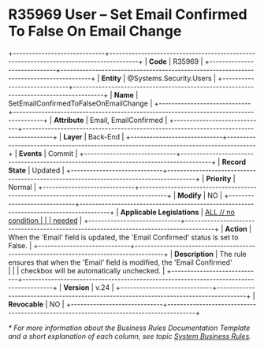 ﻿---
erp.type: business-rule
erp.entity: Systems.Security.Users
---

# R35969 User – Set Email Confirmed To False On Email Change
+-----------------------------+---------------------------------------------------------------------------------------+
| **Code**                    | R35969                                                                                |
+-----------------------------+---------------------------------------------------------------------------------------+
| **Entity**                  | @Systems.Security.Users                                                               |
+-----------------------------+---------------------------------------------------------------------------------------+
| **Name**                    | SetEmailConfirmedToFalseOnEmailChange                                                 |
+-----------------------------+---------------------------------------------------------------------------------------+
| **Attribute**               | Email, EmailConfirmed                                                                 |
+-----------------------------+---------------------------------------------------------------------------------------+
| **Layer**                   | Back-End                                                                              |
+-----------------------------+---------------------------------------------------------------------------------------+
| **Events**                  | Commit                                                                                |
+-----------------------------+---------------------------------------------------------------------------------------+
| **Record State**            | Updated                                                                               |
+-----------------------------+---------------------------------------------------------------------------------------+
| **Priority**                | Normal                                                                                |
+-----------------------------+---------------------------------------------------------------------------------------+
| **Modify**                  | NO                                                                                    |
+-----------------------------+---------------------------------------------------------------------------------------+
| **Applicable Legislations** | [ALL // no condition                                                                  |
|                             | needed](xref:applicable-legislations)                                                 |
+-----------------------------+---------------------------------------------------------------------------------------+
| **Action**                  | When the 'Email' field is updated, the 'Email Confirmed' status is set to False.      |
+-----------------------------+---------------------------------------------------------------------------------------+
| **Description**             | The rule ensures that when the 'Email' field is modified, the 'Email Confirmed'<br>   |
|                             | checkbox will be automatically unchecked.                                             |
+-----------------------------+---------------------------------------------------------------------------------------+
| **Version**                 | v.24                                                                                  |
+-----------------------------+---------------------------------------------------------------------------------------+
| **Revocable**               | NO                                                                                    |
+-----------------------------+---------------------------------------------------------------------------------------+

*\* For more information about the Business Rules Documentation Template and a short explanation of each column, see
topic [System Business Rules](../templates/template-description-system-business-rules.md).*
